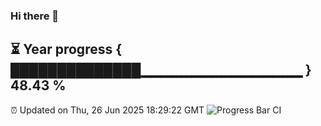 ### Hi there 👋
⏳ Year progress { ██████████████▁▁▁▁▁▁▁▁▁▁▁▁▁▁▁▁ } 48.43 %
---
⏰ Updated on Thu, 26 Jun 2025 18:29:22 GMT
![Progress Bar CI](https://github.com/liununu/liununu/workflows/Progress%20Bar%20CI/badge.svg)
